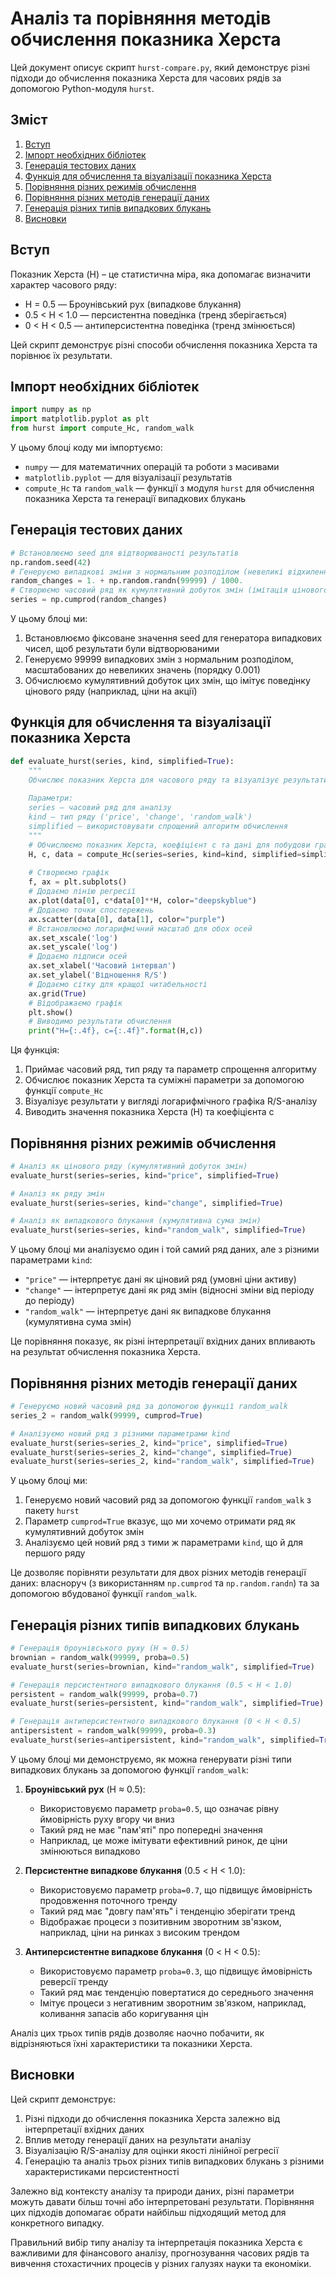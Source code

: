 # Аналіз та порівняння методів обчислення показника Херста

Цей документ описує скрипт `hurst-compare.py`, який демонструє різні підходи до обчислення показника Херста для часових рядів за допомогою Python-модуля `hurst`.

## Зміст
1. [Вступ](#вступ)
2. [Імпорт необхідних бібліотек](#імпорт-необхідних-бібліотек)
3. [Генерація тестових даних](#генерація-тестових-даних)
4. [Функція для обчислення та візуалізації показника Херста](#функція-для-обчислення-та-візуалізації-показника-херста)
5. [Порівняння різних режимів обчислення](#порівняння-різних-режимів-обчислення)
6. [Порівняння різних методів генерації даних](#порівняння-різних-методів-генерації-даних)
7. [Генерація різних типів випадкових блукань](#генерація-різних-типів-випадкових-блукань)
8. [Висновки](#висновки)

## Вступ

Показник Херста (H) – це статистична міра, яка допомагає визначити характер часового ряду:
- H = 0.5 — Броунівський рух (випадкове блукання)
- 0.5 < H < 1.0 — персистентна поведінка (тренд зберігається)
- 0 < H < 0.5 — антиперсистентна поведінка (тренд змінюється)

Цей скрипт демонструє різні способи обчислення показника Херста та порівнює їх результати.

## Імпорт необхідних бібліотек

```python
import numpy as np
import matplotlib.pyplot as plt
from hurst import compute_Hc, random_walk
```

У цьому блоці коду ми імпортуємо:
- `numpy` — для математичних операцій та роботи з масивами
- `matplotlib.pyplot` — для візуалізації результатів
- `compute_Hc` та `random_walk` — функції з модуля `hurst` для обчислення показника Херста та генерації випадкових блукань

## Генерація тестових даних

```python
# Встановлюємо seed для відтворюваності результатів
np.random.seed(42)
# Генеруємо випадкові зміни з нормальним розподілом (невеликі відхилення)
random_changes = 1. + np.random.randn(99999) / 1000.
# Створюємо часовий ряд як кумулятивний добуток змін (імітація цінового ряду)
series = np.cumprod(random_changes)
```

У цьому блоці ми:
1. Встановлюємо фіксоване значення seed для генератора випадкових чисел, щоб результати були відтворюваними
2. Генеруємо 99999 випадкових змін з нормальним розподілом, масштабованих до невеликих значень (порядку 0.001)
3. Обчислюємо кумулятивний добуток цих змін, що імітує поведінку цінового ряду (наприклад, ціни на акції)

## Функція для обчислення та візуалізації показника Херста

```python
def evaluate_hurst(series, kind, simplified=True):
    """
    Обчислює показник Херста для часового ряду та візуалізує результати R/S-аналізу
    
    Параметри:
    series — часовий ряд для аналізу
    kind — тип ряду ('price', 'change', 'random_walk')
    simplified — використовувати спрощений алгоритм обчислення
    """
    # Обчислюємо показник Херста, коефіцієнт c та дані для побудови графіка
    H, c, data = compute_Hc(series=series, kind=kind, simplified=simplified)
    
    # Створюємо графік
    f, ax = plt.subplots()
    # Додаємо лінію регресії
    ax.plot(data[0], c*data[0]**H, color="deepskyblue")
    # Додаємо точки спостережень
    ax.scatter(data[0], data[1], color="purple")
    # Встановлюємо логарифмічний масштаб для обох осей
    ax.set_xscale('log')
    ax.set_yscale('log')
    # Додаємо підписи осей
    ax.set_xlabel('Часовий інтервал')
    ax.set_ylabel('Відношення R/S')
    # Додаємо сітку для кращої читабельності
    ax.grid(True)
    # Відображаємо графік
    plt.show()
    # Виводимо результати обчислення
    print("H={:.4f}, c={:.4f}".format(H,c))
```

Ця функція:
1. Приймає часовий ряд, тип ряду та параметр спрощення алгоритму
2. Обчислює показник Херста та суміжні параметри за допомогою функції `compute_Hc`
3. Візуалізує результати у вигляді логарифмічного графіка R/S-аналізу
4. Виводить значення показника Херста (H) та коефіцієнта c

## Порівняння різних режимів обчислення

```python
# Аналіз як цінового ряду (кумулятивний добуток змін)
evaluate_hurst(series=series, kind="price", simplified=True)

# Аналіз як ряду змін
evaluate_hurst(series=series, kind="change", simplified=True)

# Аналіз як випадкового блукання (кумулятивна сума змін)
evaluate_hurst(series=series, kind="random_walk", simplified=True)
```

У цьому блоці ми аналізуємо один і той самий ряд даних, але з різними параметрами `kind`:
- `"price"` — інтерпретує дані як ціновий ряд (умовні ціни активу)
- `"change"` — інтерпретує дані як ряд змін (відносні зміни від періоду до періоду)
- `"random_walk"` — інтерпретує дані як випадкове блукання (кумулятивна сума змін)

Це порівняння показує, як різні інтерпретації вхідних даних впливають на результат обчислення показника Херста.

## Порівняння різних методів генерації даних

```python
# Генеруємо новий часовий ряд за допомогою функції random_walk
series_2 = random_walk(99999, cumprod=True)

# Аналізуємо новий ряд з різними параметрами kind
evaluate_hurst(series=series_2, kind="price", simplified=True)
evaluate_hurst(series=series_2, kind="change", simplified=True)
evaluate_hurst(series=series_2, kind="random_walk", simplified=True)
```

У цьому блоці ми:
1. Генеруємо новий часовий ряд за допомогою функції `random_walk` з пакету `hurst`
2. Параметр `cumprod=True` вказує, що ми хочемо отримати ряд як кумулятивний добуток змін
3. Аналізуємо цей новий ряд з тими ж параметрами `kind`, що й для першого ряду

Це дозволяє порівняти результати для двох різних методів генерації даних: власноруч (з використанням `np.cumprod` та `np.random.randn`) та за допомогою вбудованої функції `random_walk`.

## Генерація різних типів випадкових блукань

```python
# Генерація броунівського руху (H ≈ 0.5)
brownian = random_walk(99999, proba=0.5)
evaluate_hurst(series=brownian, kind="random_walk", simplified=True)

# Генерація персистентного випадкового блукання (0.5 < H < 1.0)
persistent = random_walk(99999, proba=0.7)
evaluate_hurst(series=persistent, kind="random_walk", simplified=True)

# Генерація антиперсистентного випадкового блукання (0 < H < 0.5)
antipersistent = random_walk(99999, proba=0.3)
evaluate_hurst(series=antipersistent, kind="random_walk", simplified=True)
```

У цьому блоці ми демонструємо, як можна генерувати різні типи випадкових блукань за допомогою функції `random_walk`:

1. **Броунівський рух** (H ≈ 0.5):
    - Використовуємо параметр `proba=0.5`, що означає рівну ймовірність руху вгору чи вниз
    - Такий ряд не має "пам'яті" про попередні значення
    - Наприклад, це може імітувати ефективний ринок, де ціни змінюються випадково

2. **Персистентне випадкове блукання** (0.5 < H < 1.0):
    - Використовуємо параметр `proba=0.7`, що підвищує ймовірність продовження поточного тренду
    - Такий ряд має "довгу пам'ять" і тенденцію зберігати тренд
    - Відображає процеси з позитивним зворотним зв'язком, наприклад, ціни на ринках з високим трендом

3. **Антиперсистентне випадкове блукання** (0 < H < 0.5):
    - Використовуємо параметр `proba=0.3`, що підвищує ймовірність реверсії тренду
    - Такий ряд має тенденцію повертатися до середнього значення
    - Імітує процеси з негативним зворотним зв'язком, наприклад, коливання запасів або коригування цін

Аналіз цих трьох типів рядів дозволяє наочно побачити, як відрізняються їхні характеристики та показники Херста.

## Висновки

Цей скрипт демонструє:
1. Різні підходи до обчислення показника Херста залежно від інтерпретації вхідних даних
2. Вплив методу генерації даних на результати аналізу
3. Візуалізацію R/S-аналізу для оцінки якості лінійної регресії
4. Генерацію та аналіз трьох різних типів випадкових блукань з різними характеристиками персистентності

Залежно від контексту аналізу та природи даних, різні параметри можуть давати більш точні або інтерпретовані результати. Порівняння цих підходів допомагає обрати найбільш підходящий метод для конкретного випадку.

Правильний вибір типу аналізу та інтерпретація показника Херста є важливими для фінансового аналізу, прогнозування часових рядів та вивчення стохастичних процесів у різних галузях науки та економіки.
